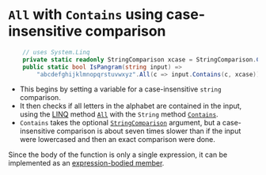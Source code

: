 # `All` with `Contains` using case-insensitive comparison

```csharp
    // uses System.Linq
    private static readonly StringComparison xcase = StringComparison.CurrentCultureIgnoreCase;
    public static bool IsPangram(string input) =>
        "abcdefghijklmnopqrstuvwxyz".All(c => input.Contains(c, xcase));
```

- This begins by setting a variable for a case-insensitive `string` comparison.
- It then checks if all letters in the alphabet are contained in the input,
using the [LINQ][linq] method [`All`][all] with the `String` method [`Contains`][contains].
- `Contains` takes the optional [`StringComparison`][stringcomparison] argument,
but a case-insensitive comparison is about seven times slower than if the input were lowercased and then an exact comparison were done.

Since the body of the function is only a single expression, it can be implemented as an [expression-bodied member][expression-bodied-member].

[linq]: https://learn.microsoft.com/en-us/dotnet/csharp/programming-guide/concepts/linq/
[all]: https://learn.microsoft.com/en-us/dotnet/api/system.linq.enumerable.all
[contains]: https://learn.microsoft.com/en-us/dotnet/api/system.string.contains
[stringcomparison]: https://learn.microsoft.com/en-us/dotnet/api/system.stringcomparison
[expression-bodied-member]: https://learn.microsoft.com/en-us/dotnet/csharp/programming-guide/statements-expressions-operators/expression-bodied-members
